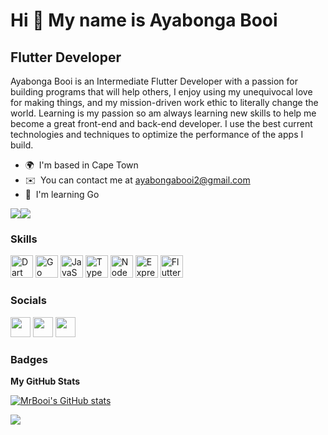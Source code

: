 Hi 👋 My name is Ayabonga Booi
==============================

Flutter Developer
-----------------

Ayabonga Booi is an Intermediate Flutter Developer with a passion for building programs that will help others, I enjoy using my unequivocal love for making things, and my mission-driven work ethic to literally change the world. Learning is my passion so am always learning new skills to help me become a great front-end and back-end developer. I use the best current technologies and techniques to optimize the performance of the apps I build.

* 🌍  I'm based in Cape Town
* ✉️  You can contact me at [ayabongabooi2@gmail.com](mailto:ayabongabooi2@gmail.com)
* 🧠  I'm learning Go

<a href="https://www.twitter.com/BooiAyabonga" target="_blank" rel="noreferrer"><img
src="https://img.shields.io/twitter/follow/BooiAyabonga?logo=twitter&style=for-the-badge&color=0891b2&labelColor=1c1917"
/></a><a href="https://www.github.com/MrBooi" target="_blank" rel="noreferrer"><img
src="https://img.shields.io/github/followers/MrBooi?logo=github&style=for-the-badge&color=0891b2&labelColor=1c1917" /></a>

### Skills


<p align="left">
<a href="https://dart.dev/" target="_blank" rel="noreferrer"><img src="https://raw.githubusercontent.com/danielcranney/readme-generator/main/public/icons/skills/dart-colored.svg" width="36" height="36" alt="Dart" /></a>
<a href="https://go.dev/doc/" target="_blank" rel="noreferrer"><img src="https://raw.githubusercontent.com/danielcranney/readme-generator/main/public/icons/skills/go-colored.svg" width="36" height="36" alt="Go" /></a>
<a href="https://developer.mozilla.org/en-US/docs/Web/JavaScript" target="_blank" rel="noreferrer"><img src="https://raw.githubusercontent.com/danielcranney/readme-generator/main/public/icons/skills/javascript-colored.svg" width="36" height="36" alt="JavaScript" /></a>
<a href="https://www.typescriptlang.org/" target="_blank" rel="noreferrer"><img src="https://raw.githubusercontent.com/danielcranney/readme-generator/main/public/icons/skills/typescript-colored.svg" width="36" height="36" alt="TypeScript" /></a>
<a href="https://nodejs.org/en/" target="_blank" rel="noreferrer"><img src="https://raw.githubusercontent.com/danielcranney/readme-generator/main/public/icons/skills/nodejs-colored.svg" width="36" height="36" alt="NodeJS" /></a>
<a href="https://expressjs.com/" target="_blank" rel="noreferrer"><img src="https://raw.githubusercontent.com/danielcranney/readme-generator/main/public/icons/skills/express-colored.svg" width="36" height="36" alt="Express" /></a>
<a href="https://flutter.dev/" target="_blank" rel="noreferrer"><img src="https://raw.githubusercontent.com/danielcranney/readme-generator/main/public/icons/skills/flutter-colored.svg" width="36" height="36" alt="Flutter" /></a>
</p>


### Socials

<p align="left"> <a href="https://www.github.com/MrBooi" target="_blank" rel="noreferrer"><img src="https://raw.githubusercontent.com/danielcranney/readme-generator/main/public/icons/socials/github.svg" width="32" height="32" /></a> <a href="https://www.linkedin.com/in/ayabonga-booi" target="_blank" rel="noreferrer"><img src="https://raw.githubusercontent.com/danielcranney/readme-generator/main/public/icons/socials/linkedin.svg" width="32" height="32" /></a> <a href="https://www.twitter.com/BooiAyabonga" target="_blank" rel="noreferrer"><img src="https://raw.githubusercontent.com/danielcranney/readme-generator/main/public/icons/socials/twitter.svg" width="32" height="32" /></a></p>

### Badges

<b>My GitHub Stats</b>

<a href="http://www.github.com/MrBooi"><img src="https://github-readme-stats.vercel.app/api?username=MrBooi&show_icons=true&hide=&count_private=true&title_color=0891b2&text_color=ffffff&icon_color=0891b2&bg_color=1c1917&hide_border=true&show_icons=true" alt="MrBooi's GitHub stats" /></a>

<a href="http://www.github.com/MrBooi"><img src="https://github-readme-streak-stats.herokuapp.com/?user=MrBooi&stroke=ffffff&background=1c1917&ring=0891b2&fire=0891b2&currStreakNum=ffffff&currStreakLabel=0891b2&sideNums=ffffff&sideLabels=ffffff&dates=ffffff&hide_border=true" /></a>
